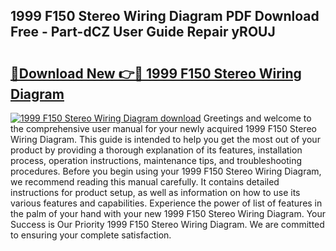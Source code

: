 ## 1999 F150 Stereo Wiring Diagram PDF Download Free - Part-dCZ User Guide Repair yROUJ

# <h2><a href="http://dfq3vy.blite.top/?on=1999+F150+Stereo+Wiring+Diagram">🔗Download New 👉🔴 1999 F150 Stereo Wiring Diagram</a></h2>

[![1999 F150 Stereo Wiring Diagram download](https://i.imgur.com/lujVjoI.png)](http://dfq3vy.blite.top/?on=1999+F150+Stereo+Wiring+Diagram)
Greetings and welcome to the comprehensive user manual for your newly acquired 1999 F150 Stereo Wiring Diagram. This guide is intended to help you get the most out of your product by providing a thorough explanation of its features, installation process, operation instructions, maintenance tips, and troubleshooting procedures. Before you begin using your 1999 F150 Stereo Wiring Diagram, we recommend reading this manual carefully. It contains detailed instructions for product setup, as well as information on how to use its various features and capabilities. Experience the power of list of features in the palm of your hand with your new 1999 F150 Stereo Wiring Diagram. Your Success is Our Priority 1999 F150 Stereo Wiring Diagram. We are committed to ensuring your complete satisfaction.

